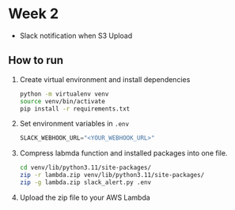 # Week 2
- Slack notification when S3 Upload

## How to run
1. Create virtual environment and install dependencies
    ```bash
    python -m virtualenv venv
    source venv/bin/activate
    pip install -r requirements.txt
    ```

2. Set environment variables in `.env`
    ```python
    SLACK_WEBHOOK_URL="<YOUR_WEBHOOK_URL>"
    ```
3. Compress labmda function and installed packages into one file.
    ```bash
    cd venv/lib/python3.11/site-packages/
    zip -r lambda.zip venv/lib/python3.11/site-packages/
    zip -g lambda.zip slack_alert.py .env
    ```

4. Upload the zip file to your AWS Lambda